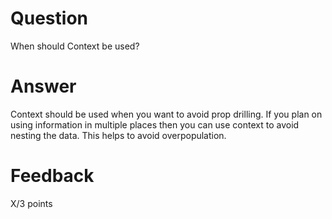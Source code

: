 # Question

When should Context be used? 

# Answer
Context should be used when you want to avoid prop drilling. If you plan on using information in multiple places then you can use context to avoid nesting the data. This helps to avoid overpopulation.



# Feedback

X/3 points